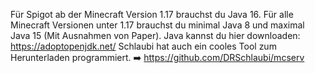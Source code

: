Für Spigot ab der Minecraft Version 1.17 brauchst du Java 16. Für alle Minecraft Versionen unter 1.17 brauchst du minimal Java 8 und maximal Java 15 (Mit Ausnahmen von Paper).
Java kannst du hier downloaden: <https://adoptopenjdk.net/>
Schlaubi hat auch ein cooles Tool zum Herunterladen programmiert.
➡️ <https://github.com/DRSchlaubi/mcserv>

